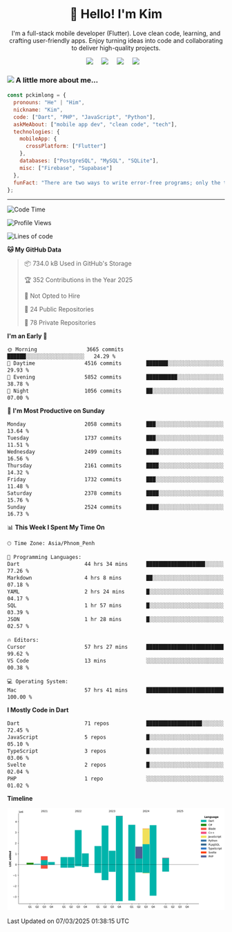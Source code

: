 <h1 align="center">👋 Hello! I'm Kim</h1>

<p align="center">
   I'm a full-stack mobile developer (Flutter). Love clean code, learning, and crafting user-friendly apps. Enjoy turning ideas into code and collaborating to deliver high-quality projects.
</p>

<p align="center">
  <a href="mailto:pochkimlong88@gmail.com"><img src="https://img.shields.io/badge/gmail-%23D14836.svg?&style=for-the-badge&logo=gmail&logoColor=white" /></a>&nbsp;&nbsp;&nbsp;&nbsp;
  <a href="https://t.me/pochkimlong/"><img src="https://img.shields.io/badge/telegram-%230077B5.svg?&style=for-the-badge&logo=telegram&logoColor=white" /></a>&nbsp;&nbsp;&nbsp;&nbsp;
  <a href="https://www.youtube.com/@PochKimlong/"><img src="https://img.shields.io/badge/youtube-%23dc2743.svg?&style=for-the-badge&logo=youtube&logoColor=white" /></a>&nbsp;&nbsp;&nbsp;&nbsp;
  <a href="https://www.tiktok.com/@pckimlong/"><img src="https://img.shields.io/badge/tiktok-%23000000.svg?&style=for-the-badge&logo=tiktok&logoColor=white" /></a>&nbsp;&nbsp;&nbsp;&nbsp;
</p>

### <img src="https://media.giphy.com/media/VgCDAzcKvsR6OM0uWg/giphy.gif" width="50"> A little more about me...  

```javascript
const pckimlong = {
  pronouns: "He" | "Him",
  nickname: "Kim",
  code: ["Dart", "PHP", "JavaScript", "Python"],
  askMeAbout: ["mobile app dev", "clean code", "tech"],
  technologies: {
    mobileApp: {
      crossPlatform: ["Flutter"]
    },
    databases: ["PostgreSQL", "MySQL", "SQLite"],
    misc: ["Firebase", "Supabase"]
  },
  funFact: "There are two ways to write error-free programs; only the third one works."
};
```
---

<!--START_SECTION:waka-->
![Code Time](http://img.shields.io/badge/Code%20Time-1%2C233%20hrs%2025%20mins-blue)

![Profile Views](http://img.shields.io/badge/Profile%20Views-1-blue)

![Lines of code](https://img.shields.io/badge/From%20Hello%20World%20I%27ve%20Written-31.0%20million%20lines%20of%20code-blue)

**🐱 My GitHub Data** 

> 📦 734.0 kB Used in GitHub's Storage 
 > 
> 🏆 352 Contributions in the Year 2025
 > 
> 🚫 Not Opted to Hire
 > 
> 📜 24 Public Repositories 
 > 
> 🔑 78 Private Repositories 
 > 
**I'm an Early 🐤** 

```text
🌞 Morning                3665 commits        ██████░░░░░░░░░░░░░░░░░░░   24.29 % 
🌆 Daytime                4516 commits        ███████░░░░░░░░░░░░░░░░░░   29.93 % 
🌃 Evening                5852 commits        ██████████░░░░░░░░░░░░░░░   38.78 % 
🌙 Night                  1056 commits        ██░░░░░░░░░░░░░░░░░░░░░░░   07.00 % 
```
📅 **I'm Most Productive on Sunday** 

```text
Monday                   2058 commits        ███░░░░░░░░░░░░░░░░░░░░░░   13.64 % 
Tuesday                  1737 commits        ███░░░░░░░░░░░░░░░░░░░░░░   11.51 % 
Wednesday                2499 commits        ████░░░░░░░░░░░░░░░░░░░░░   16.56 % 
Thursday                 2161 commits        ████░░░░░░░░░░░░░░░░░░░░░   14.32 % 
Friday                   1732 commits        ███░░░░░░░░░░░░░░░░░░░░░░   11.48 % 
Saturday                 2378 commits        ████░░░░░░░░░░░░░░░░░░░░░   15.76 % 
Sunday                   2524 commits        ████░░░░░░░░░░░░░░░░░░░░░   16.73 % 
```


📊 **This Week I Spent My Time On** 

```text
🕑︎ Time Zone: Asia/Phnom_Penh

💬 Programming Languages: 
Dart                     44 hrs 34 mins      ███████████████████░░░░░░   77.26 % 
Markdown                 4 hrs 8 mins        ██░░░░░░░░░░░░░░░░░░░░░░░   07.18 % 
YAML                     2 hrs 24 mins       █░░░░░░░░░░░░░░░░░░░░░░░░   04.17 % 
SQL                      1 hr 57 mins        █░░░░░░░░░░░░░░░░░░░░░░░░   03.39 % 
JSON                     1 hr 28 mins        █░░░░░░░░░░░░░░░░░░░░░░░░   02.57 % 

🔥 Editors: 
Cursor                   57 hrs 27 mins      █████████████████████████   99.62 % 
VS Code                  13 mins             ░░░░░░░░░░░░░░░░░░░░░░░░░   00.38 % 

💻 Operating System: 
Mac                      57 hrs 41 mins      █████████████████████████   100.00 % 
```

**I Mostly Code in Dart** 

```text
Dart                     71 repos            ██████████████████░░░░░░░   72.45 % 
JavaScript               5 repos             █░░░░░░░░░░░░░░░░░░░░░░░░   05.10 % 
TypeScript               3 repos             █░░░░░░░░░░░░░░░░░░░░░░░░   03.06 % 
Svelte                   2 repos             █░░░░░░░░░░░░░░░░░░░░░░░░   02.04 % 
PHP                      1 repo              ░░░░░░░░░░░░░░░░░░░░░░░░░   01.02 % 
```



**Timeline**

![Lines of Code chart](https://raw.githubusercontent.com/pckimlong/pckimlong/main/assets/bar_graph.png)


 Last Updated on 07/03/2025 01:38:15 UTC
<!--END_SECTION:waka-->

<!---
PochKimlong/PochKimlong is a ✨ special ✨ repository because its `README.md` (this file) appears on your GitHub profile.
You can click the Preview link to take a look at your changes.
--->
